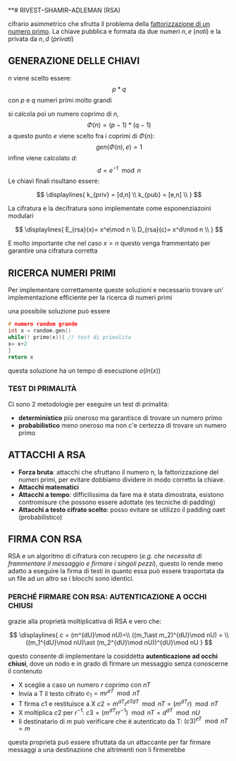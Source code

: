 **# RIVEST–SHAMIR–ADLEMAN (RSA)

cifrario asimmetrico che sfrutta il problema della [fattorizzazione di un numero primo](PROBLEMI_DIFFICILI.md#FATTORIZZAZIONE%20DI%20UN%20NUMERO%20PRIMO).
La chiave pubblica e formata da due numeri $n,e$ (*noti*) e la privata da $n,d$ (*privati*)

## GENERAZIONE DELLE CHIAVI
$n$ viene scelto essere: $$ p\ast q $$ con $p$ e $q$ numeri primi molto grandi

si calcola poi un numero coprimo di $n$, $$\Phi(n) = (p-1) \ast (q-1)$$
a questo punto $e$ viene scelto fra i coprimi di $\Phi(n)$: $$gen(\Phi(n),e)= 1$$
infine viene calcolato $d$: $$d= e^{-1}\mod{n}$$
Le chiavi finali risultano essere:

$$
\displaylines{
k_{priv} = [d,n] \\
k_{pub} = [e,n] \\
}
$$

La cifratura e la decifratura sono implementate come esponenziazoini modulari

$$
\displaylines{
E_{rsa}(x)= x^e\mod n \\
D_{rsa}(c)= x^d\mod n \\
}
$$

E molto importante che nel caso $x \gt n$  questo venga frammentato per garantire una cifratura corretta


## RICERCA NUMERI PRIMI

Per implementare correttamente queste soluzioni e necessario trovare un' implementazione efficiente per la ricerca di numeri primi

una possibile soluzione può essere

```c
# numero random grande
int x = random.gen()
while(! primo(x)){ // test di primalita
x= x+2
}
return x
```

questa soluzione ha un tempo di esecuzione $o(ln(x))$

### TEST DI PRIMALITÀ

Ci sono 2 metodologie per eseguire un test di primalità:

- **deterministico** più oneroso ma garantisce di trovare un numero primo
- **probabilistico**  meno oneroso ma non c'e certezza di trovare un numero primo

## ATTACCHI A RSA

- **Forza bruta**: attacchi che sfruttano il numero n, la fattorizzazione del numeri primi, per evitare dobbiamo dividere in modo corretto la chiave.
- **Attacchi matematici**
- **Attacchi a tempo**: difficilissima da fare ma è stata dimostrata, esistono contromisure che possono essere adottate (es tecniche di padding)
- **Attacchi a testo cifrato scelto**: posso evitare se utilizzo il padding oaet (probabilistico)

## FIRMA CON RSA

RSA e un algoritmo di cifratura con recupero (*e.g. che necessita di frammentare il messaggio e firmare i singoli pezzi*), questo lo rende meno adatto a eseguire la firma di testi in quanto essa può essere trasportata da un file ad un altro se i blocchi sono identici.

### PERCHÉ FIRMARE CON RSA: AUTENTICAZIONE A OCCHI CHIUSI

grazie alla proprietà moltiplicativa di RSA e vero che:

$$
\displaylines{
c = (m^{dU}\mod nU)=\\
((m_1\ast m_2)^{dU}\mod nU) = \\
((m_1^{dU}\mod nU)\ast (m_2^{dU}\mod nU))^{dU}\mod nU
}
$$

questo consente di implementare la cosiddetta **autenticazione ad occhi chiusi**, dove un nodo e in grado di firmare un messaggio senza conoscerne il contenuto

- X sceglie a caso un numero $r$ coprimo con $nT$
- Invia a T il testo cifrato $c_1 = mr^{eT} \mod nT$
- T firma $c1$ e restituisce a X $c2 = m^{dT}r^{eTdT}  \mod nT = (m^{dT}r) \mod nT$
- X moltiplica $c2$ per $r^{-1}$:  $c3 = (m^{dT}rr^{-1})\mod nT = d^{dT} \mod nU$
- Il destinatario di $m$ può verificare che è autenticato da T: $(c3)^{eT} \mod nT = m$

questa proprietà può essere sfruttata da un attaccante per far firmare messaggi a una destinazione che altrimenti non li firmerebbe
